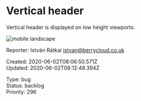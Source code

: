 # Vertical header

Vertical header is displayed on low height viewports.

![mobile landscape](https://user-images.githubusercontent.com/492608/51804198-22f0fe00-225e-11e9-9158-5afee3880028.png)

Reporter: István Rátkai <istvan@berrycloud.co.uk>  

Created: 2020-06-02T08:06:50.571Z  
Updated: 2020-06-02T08:12:48.394Z

Type: bug  
Status: backlog  
Priority: 296
